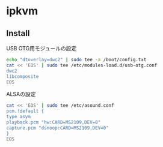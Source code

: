 # ipkvm

## Install

USB OTG用モジュールの設定
```bash
echo "dtoverlay=dwc2" | sudo tee -a /boot/config.txt
cat << 'EOS' | sudo tee /etc/modules-load.d/usb-otg.conf
dwc2
libcomposite
EOS
```

ALSAの設定
```bash
cat << 'EOS' | sudo tee /etc/asound.conf
pcm.!default {
type asym
playback.pcm "hw:CARD=MS2109,DEV=0"
capture.pcm "dsnoop:CARD=MS2109,DEV=0"
}
EOS
```